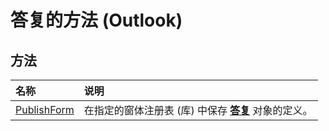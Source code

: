 
# 答复的方法 (Outlook)

## 方法



|**名称**|**说明**|
|:-----|:-----|
|[PublishForm](2040736a-4be0-90c4-0dfc-20c6ee4eb305.md)|在指定的窗体注册表 (库) 中保存 **[答复](c88f92c4-4cac-84b3-6118-1150d42d7cff.md)** 对象的定义。|
